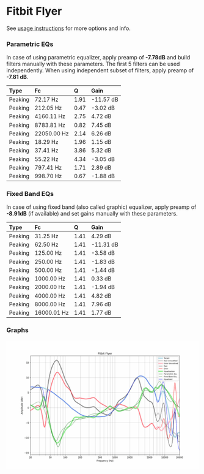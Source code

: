 # Fitbit Flyer
See [usage instructions](https://github.com/jaakkopasanen/AutoEq#usage) for more options and info.

### Parametric EQs
In case of using parametric equalizer, apply preamp of **-7.78dB** and build filters manually
with these parameters. The first 5 filters can be used independently.
When using independent subset of filters, apply preamp of **-7.81 dB**.

| Type    | Fc          |    Q | Gain      |
|:--------|:------------|:-----|:----------|
| Peaking | 72.17 Hz    | 1.91 | -11.57 dB |
| Peaking | 212.05 Hz   | 0.47 | -3.02 dB  |
| Peaking | 4160.11 Hz  | 2.75 | 4.72 dB   |
| Peaking | 8783.81 Hz  | 0.82 | 7.45 dB   |
| Peaking | 22050.00 Hz | 2.14 | 6.26 dB   |
| Peaking | 18.29 Hz    | 1.96 | 1.15 dB   |
| Peaking | 37.41 Hz    | 3.86 | 5.32 dB   |
| Peaking | 55.22 Hz    | 4.34 | -3.05 dB  |
| Peaking | 797.41 Hz   | 1.71 | 2.89 dB   |
| Peaking | 998.70 Hz   | 0.67 | -1.88 dB  |

### Fixed Band EQs
In case of using fixed band (also called graphic) equalizer, apply preamp of **-8.91dB**
(if available) and set gains manually with these parameters.

| Type    | Fc          |    Q | Gain      |
|:--------|:------------|:-----|:----------|
| Peaking | 31.25 Hz    | 1.41 | 4.29 dB   |
| Peaking | 62.50 Hz    | 1.41 | -11.31 dB |
| Peaking | 125.00 Hz   | 1.41 | -3.58 dB  |
| Peaking | 250.00 Hz   | 1.41 | -1.83 dB  |
| Peaking | 500.00 Hz   | 1.41 | -1.44 dB  |
| Peaking | 1000.00 Hz  | 1.41 | 0.33 dB   |
| Peaking | 2000.00 Hz  | 1.41 | -1.94 dB  |
| Peaking | 4000.00 Hz  | 1.41 | 4.82 dB   |
| Peaking | 8000.00 Hz  | 1.41 | 7.96 dB   |
| Peaking | 16000.01 Hz | 1.41 | 1.77 dB   |

### Graphs
![](./Fitbit%20Flyer.png)